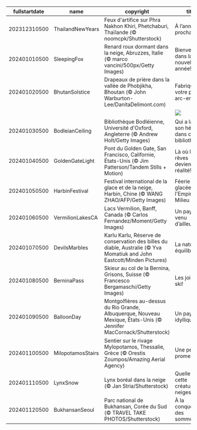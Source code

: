 |fullstartdate|name|copyright|title|image|
|--|--|--|--|--|
202312310500|ThailandNewYears|Feux d'artifice sur Phra Nakhon Khiri, Phetchaburi, Thaïlande (© noomcpk/Shutterstock)|À l’année prochaine!|![](/fr-CA/2024/01/202312310500ThailandNewYears.jpg)|
202401010500|SleepingFox|Renard roux dormant dans la neige, Abruzzes, Italie (© marco vancini/500px/Getty Images)|Bienvenue dans la nouvelle année!|![](/fr-CA/2024/01/202401010500SleepingFox.jpg)|
202401020500|BhutanSolstice|Drapeaux de prière dans la vallée de Phobjikha, Bhoutan (© John Warburton-Lee/DanitaDelimont.com)|Fabriquez votre propre arc-en-ciel!|![](/fr-CA/2024/01/202401020500BhutanSolstice.jpg)|
||||![](/fr-CA/2024/01/.jpg)|
202401030500|BodleianCeiling|Bibliothèque Bodléienne, Université d'Oxford, Angleterre (© Andrew Holt/Getty Images)|Qui a laissé son héritage dans cette bibliothèque?|![](/fr-CA/2024/01/202401030500BodleianCeiling.jpg)|
202401040500|GoldenGateLight|Pont du Golden Gate, San Francisco, Californie, États-Unis (© Jim Patterson/Tandem Stills + Motion)|Là où les rêves deviennent réalité!|![](/fr-CA/2024/01/202401040500GoldenGateLight.jpg)|
202401050500|HarbinFestival|Festival international de la glace et de la neige, Harbin, Chine (© WANG ZHAO/AFP/Getty Images)|Féerie glacée dans l'Empire du Milieu|![](/fr-CA/2024/01/202401050500HarbinFestival.jpg)|
202401060500|VermilionLakesCA|Lacs Vermilion, Banff, Canada (© Carlos Fernandez/Moment/Getty Images)|Un paysage venu d’ailleurs|![](/fr-CA/2024/01/202401060500VermilionLakesCA.jpg)|
202401070500|DevilsMarbles|Karlu Karlu, Réserve de conservation des billes du diable, Australie (© Yva Momatiuk and John Eastcott/Minden Pictures)|La nature en équilibre|![](/fr-CA/2024/01/202401070500DevilsMarbles.jpg)|
202401080500|BerninaPass|Skieur au col de la Bernina, Grisons, Suisse (© Francesco Bergamaschi/Getty Images)|Les joies du ski!|![](/fr-CA/2024/01/202401080500BerninaPass.jpg)|
202401090500|BalloonDay|Montgolfières au-dessus du Rio Grande, Albuquerque, Nouveau Mexique, États-Unis (© Jennifer MacCornack/Shutterstock)|Un paysage idyllique!|![](/fr-CA/2024/01/202401090500BalloonDay.jpg)|
202401100500|MilopotamosStairs|Sentier sur le rivage  Mylopotamos, Thessalie, Grèce (© Orestis Zoumpos/Amazing Aerial Agency)|Une petite promenade?|![](/fr-CA/2024/01/202401100500MilopotamosStairs.jpg)|
202401110500|LynxSnow|Lynx boréal dans la neige (© Jan Stria/Shutterstock)|Quelle est cette créature des neiges?|![](/fr-CA/2024/01/202401110500LynxSnow.jpg)|
202401120500|BukhansanSeoul|Parc national de Bukhansan, Corée du Sud (© TRAVEL TAKE PHOTOS/Shutterstock)|À la conquête des sommets!|![](/fr-CA/2024/01/202401120500BukhansanSeoul.jpg)|
